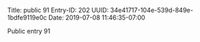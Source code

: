 Title: public 91
Entry-ID: 202
UUID: 34e41717-104e-539d-849e-1bdfe9119e0c
Date: 2019-07-08 11:46:35-07:00

Public entry 91
